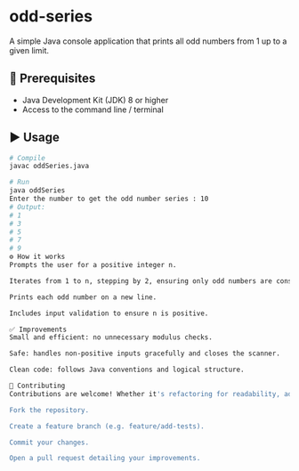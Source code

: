 # odd-series

A simple Java console application that prints all odd numbers from 1 up to a given limit.

## 🔧 Prerequisites
- Java Development Kit (JDK) 8 or higher
- Access to the command line / terminal

## ▶️ Usage

```bash
# Compile
javac oddSeries.java

# Run
java oddSeries
Enter the number to get the odd number series : 10
# Output:
# 1
# 3
# 5
# 7
# 9
⚙️ How it works
Prompts the user for a positive integer n.

Iterates from 1 to n, stepping by 2, ensuring only odd numbers are considered.

Prints each odd number on a new line.

Includes input validation to ensure n is positive.

✅ Improvements
Small and efficient: no unnecessary modulus checks.

Safe: handles non-positive inputs gracefully and closes the scanner.

Clean code: follows Java conventions and logical structure.

🤝 Contributing
Contributions are welcome! Whether it's refactoring for readability, adding unit tests, or extending functionality:

Fork the repository.

Create a feature branch (e.g. feature/add-tests).

Commit your changes.

Open a pull request detailing your improvements.
